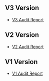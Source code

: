## V3 Version

- <a href="../../assets/resources/Audit_Report_en_V3.pdf" target="_blank">V3 Audit Report</a>

## V2 Version

- <a href="../../assets/resources/Audit_Report_cn_V2.pdf" target="_blank">V2 Audit Report</a>

## V1 Version

- <a href="../../assets/resources/Audit_Report_cn_V1.pdf" target="_blank">V1 Audit Report</a>